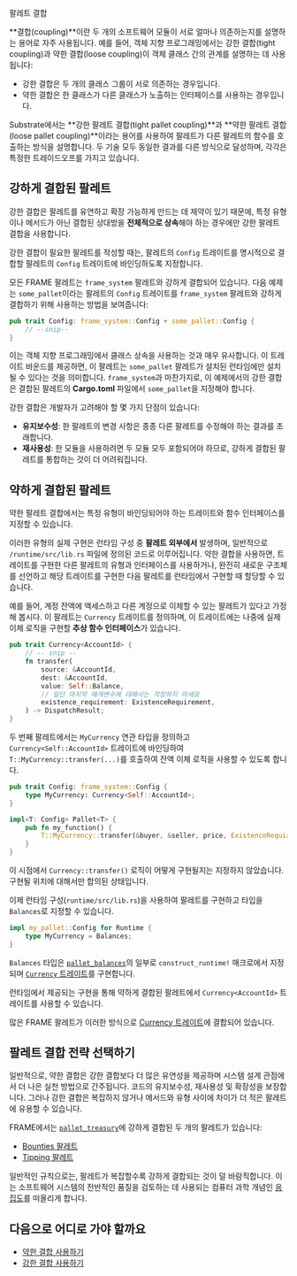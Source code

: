 팔레트 결합

**결합(coupling)**이란 두 개의 소프트웨어 모듈이 서로 얼마나 의존하는지를 설명하는 용어로 자주 사용됩니다.
예를 들어, 객체 지향 프로그래밍에서는 강한 결합(tight coupling)과 약한 결합(loose coupling)이 객체 클래스 간의 관계를 설명하는 데 사용됩니다:

- 강한 결합은 두 개의 클래스 그룹이 서로 의존하는 경우입니다.
- 약한 결합은 한 클래스가 다른 클래스가 노출하는 인터페이스를 사용하는 경우입니다.

Substrate에서는 **강한 팔레트 결합(tight pallet coupling)**과 **약한 팔레트 결합(loose pallet coupling)**이라는 용어를 사용하여 팔레트가 다른 팔레트의 함수를 호출하는 방식을 설명합니다.
두 기술 모두 동일한 결과를 다른 방식으로 달성하며, 각각은 특정한 트레이드오프를 가지고 있습니다.

## 강하게 결합된 팔레트

강한 결합은 팔레트를 유연하고 확장 가능하게 만드는 데 제약이 있기 때문에, 특정 유형이나 메서드가 아닌 결합된 상대방을 **전체적으로 상속**해야 하는 경우에만 강한 팔레트 결합을 사용합니다.

강한 결합이 필요한 팔레트를 작성할 때는, 팔레트의 `Config` 트레이트를 명시적으로 결합할 팔레트의 `Config` 트레이트에 바인딩하도록 지정합니다.

모든 FRAME 팔레트는 `frame_system` 팔레트와 강하게 결합되어 있습니다.
다음 예제는 `some_pallet`이라는 팔레트의 `Config` 트레이트를 `frame_system` 팔레트와 강하게 결합하기 위해 사용하는 방법을 보여줍니다:

```rust
pub trait Config: frame_system::Config + some_pallet::Config {
    // --snip--
}
```

이는 객체 지향 프로그래밍에서 클래스 상속을 사용하는 것과 매우 유사합니다.
이 트레이트 바운드를 제공하면, 이 팔레트는 `some_pallet` 팔레트가 설치된 런타임에만 설치될 수 있다는 것을 의미합니다.
`frame_system`과 마찬가지로, 이 예제에서의 강한 결합은 결합된 팔레트의 **Cargo.toml** 파일에서 `some_pallet`을 지정해야 합니다.

강한 결합은 개발자가 고려해야 할 몇 가지 단점이 있습니다:

- **유지보수성**: 한 팔레트의 변경 사항은 종종 다른 팔레트를 수정해야 하는 결과를 초래합니다.
- **재사용성**: 한 모듈을 사용하려면 두 모듈 모두 포함되어야 하므로, 강하게 결합된 팔레트를 통합하는 것이 더 어려워집니다.

## 약하게 결합된 팔레트

약한 팔레트 결합에서는 특정 유형이 바인딩되어야 하는 트레이트와 함수 인터페이스를 지정할 수 있습니다.

이러한 유형의 실제 구현은 런타임 구성 중 **팔레트 외부에서** 발생하며, 일반적으로 `/runtime/src/lib.rs` 파일에 정의된 코드로 이루어집니다. 약한 결합을 사용하면, 트레이트를 구현한 다른 팔레트의 유형과 인터페이스를 사용하거나, 완전히 새로운 구조체를 선언하고 해당 트레이트를 구현한 다음 팔레트를 런타임에서 구현할 때 할당할 수 있습니다.

예를 들어, 계정 잔액에 액세스하고 다른 계정으로 이체할 수 있는 팔레트가 있다고 가정해 봅시다.
이 팔레트는 `Currency` 트레이트를 정의하며, 이 트레이트에는 나중에 실제 이체 로직을 구현할 **추상 함수 인터페이스**가 있습니다.

```rust
pub trait Currency<AccountId> {
    // -- snip --
    fn transfer(
        source: &AccountId,
        dest: &AccountId,
        value: Self::Balance,
        // 일단 마지막 매개변수에 대해서는 걱정하지 마세요
        existence_requirement: ExistenceRequirement,
    ) -> DispatchResult;
}
```

두 번째 팔레트에서는 `MyCurrency` 연관 타입을 정의하고 `Currency<Self::AccountId>` 트레이트에 바인딩하여 `T::MyCurrency::transfer(...)`를 호출하여 잔액 이체 로직을 사용할 수 있도록 합니다.

```rust
pub trait Config: frame_system::Config {
    type MyCurrency: Currency<Self::AccountId>;
}

impl<T: Config> Pallet<T> {
    pub fn my_function() {
        T::MyCurrency::transfer(&buyer, &seller, price, ExistenceRequirement::KeepAlive)?;
    }
}
```

이 시점에서 `Currency::transfer()` 로직이 어떻게 구현될지는 지정하지 않았습니다.
구현될 위치에 대해서만 합의된 상태입니다.

이제 런타임 구성(`runtime/src/lib.rs`)을 사용하여 팔레트를 구현하고 타입을 `Balances`로 지정할 수 있습니다.

```rust
impl my_pallet::Config for Runtime {
    type MyCurrency = Balances;
}
```

`Balances` 타입은 [`pallet_balances`](https://paritytech.github.io/substrate/master/pallet_balances/index.html)의 일부로 `construct_runtime!` 매크로에서 지정되며 [`Currency` 트레이트](https://paritytech.github.io/substrate/master/pallet_balances/index.html#implementations-1)를 구현합니다.

런타임에서 제공되는 구현을 통해 약하게 결합된 팔레트에서 `Currency<AccountId>` 트레이트를 사용할 수 있습니다.

많은 FRAME 팔레트가 이러한 방식으로 [Currency 트레이트](https://paritytech.github.io/substrate/master/frame_support/traits/tokens/currency/trait.Currency.html)에 결합되어 있습니다.

## 팔레트 결합 전략 선택하기

일반적으로, 약한 결합은 강한 결합보다 더 많은 유연성을 제공하며 시스템 설계 관점에서 더 나은 실천 방법으로 간주됩니다.
코드의 유지보수성, 재사용성 및 확장성을 보장합니다.
그러나 강한 결합은 복잡하지 않거나 메서드와 유형 사이에 차이가 더 적은 팔레트에 유용할 수 있습니다.

FRAME에서는 [`pallet_treasury`](https://github.com/paritytech/polkadot-sdk/tree/master/substrate/frame/treasury)에 강하게 결합된 두 개의 팔레트가 있습니다:

- [Bounties 팔레트](https://github.com/paritytech/polkadot-sdk/tree/master/substrate/frame/bounties)
- [Tipping 팔레트](https://github.com/paritytech/polkadot-sdk/tree/master/substrate/frame/tips)

일반적인 규칙으로는, 팔레트가 복잡할수록 강하게 결합되는 것이 덜 바람직합니다.
이는 소프트웨어 시스템의 전반적인 품질을 검토하는 데 사용되는 컴퓨터 과학 개념인 [응집도](<https://en.wikipedia.org/wiki/Cohesion_(computer_science)>)를 떠올리게 합니다.

## 다음으로 어디로 가야 할까요

- [약한 결합 사용하기](/reference/how-to-guides/pallet-design/use-loose-coupling/)
- [강한 결합 사용하기](/reference/how-to-guides/pallet-design/use-tight-coupling/)